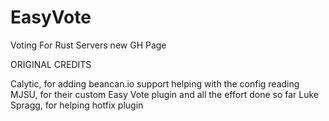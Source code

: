 # EasyVote
Voting For Rust Servers new GH Page

ORIGINAL CREDITS

Calytic, for adding beancan.io support helping with the config reading
MJSU, for their custom Easy Vote plugin and all the effort done so far
Luke Spragg, for helping hotfix plugin
